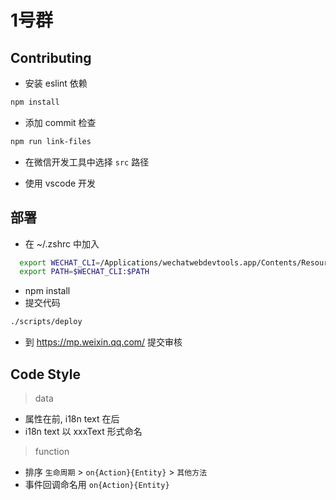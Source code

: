# 1号群

## Contributing

- 安装 eslint 依赖

```sh
npm install
```

- 添加 commit 检查

```sh
npm run link-files
```

- 在微信开发工具中选择 `src` 路径

- 使用 vscode 开发

## 部署

- 在 ~/.zshrc 中加入

```bash
  export WECHAT_CLI=/Applications/wechatwebdevtools.app/Contents/Resources/app.nw/bin
  export PATH=$WECHAT_CLI:$PATH
```

- npm install
- 提交代码

```sh
./scripts/deploy
```

- 到 https://mp.weixin.qq.com/ 提交审核

## Code Style

> data
- 属性在前, i18n text 在后
- i18n text 以 xxxText 形式命名

> function
- 排序 `生命周期` > `on{Action}{Entity}` >  `其他方法`
- 事件回调命名用 `on{Action}{Entity}`
